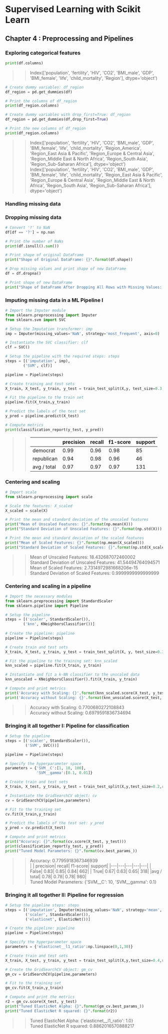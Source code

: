 # Supervised Learning with Scikit Learn

## Chapter 4 : Preprocessing and Pipelines

### Exploring categorical features
```python
print(df.columns)
```
>>Index(['population', 'fertility', 'HIV', 'CO2', 'BMI_male', 'GDP',
>>       'BMI_female', 'life', 'child_mortality', 'Region'],
>>      dtype='object')
```python
# Create dummy variables: df_region
df_region = pd.get_dummies(df)

# Print the columns of df_region
print(df_region.columns)

# Create dummy variables with drop_first=True: df_region
df_region = pd.get_dummies(df,drop_first=True)

# Print the new columns of df_region
print(df_region.columns)
```
>>Index(['population', 'fertility', 'HIV', 'CO2', 'BMI_male', 'GDP',
       'BMI_female', 'life', 'child_mortality', 'Region_America',
       'Region_East Asia & Pacific', 'Region_Europe & Central Asia',
       'Region_Middle East & North Africa', 'Region_South Asia',
       'Region_Sub-Saharan Africa'],
      dtype='object') <br>
Index(['population', 'fertility', 'HIV', 'CO2', 'BMI_male', 'GDP',
       'BMI_female', 'life', 'child_mortality', 'Region_East Asia & Pacific',
       'Region_Europe & Central Asia', 'Region_Middle East & North Africa',
       'Region_South Asia', 'Region_Sub-Saharan Africa'],
      dtype='object')


### Handling missing data

### Dropping missing data
```python
# Convert '?' to NaN
df[df == '?'] = np.nan

# Print the number of NaNs
print(df.isnull().sum())

# Print shape of original DataFrame
print("Shape of Original DataFrame: {}".format(df.shape))

# Drop missing values and print shape of new DataFrame
df = df.dropna()

# Print shape of new DataFrame
print("Shape of DataFrame After Dropping All Rows with Missing Values: {}".format(df.shape))
```

### Imputing missing data in a ML Pipeline I
```python
# Import the Imputer module
from sklearn.preprocessing import Imputer
from sklearn.svm import SVC

# Setup the Imputation transformer: imp
imp = Imputer(missing_values='NaN', strategy='most_frequent', axis=0)

# Instantiate the SVC classifier: clf
clf = SVC()

# Setup the pipeline with the required steps: steps
steps = [('imputation', imp),
        ('SVM', clf)]

```
```python
pipeline = Pipeline(steps)

# Create training and test sets
X_train, X_test, y_train, y_test = train_test_split(X,y, test_size=0.3,random_state=42)

# Fit the pipeline to the train set
pipeline.fit(X_train,y_train)

# Predict the labels of the test set
y_pred = pipeline.predict(X_test)

# Compute metrics
print(classification_report(y_test, y_pred))
```
>>|   |       precision|    recall|  f1-score|   support|
>>|---|---|---|---|---|
>>|democrat|       0.99|      0.96|      0.98|        85|
>>|republican|       0.94|      0.98|      0.96|        46|
>>|avg / total|       0.97|      0.97|      0.97|       131|

### Centering and scaling

```python
# Import scale
from sklearn.preprocessing import scale

# Scale the features: X_scaled
X_scaled = scale(X)

# Print the mean and standard deviation of the unscaled features
print("Mean of Unscaled Features: {}".format(np.mean(X))) 
print("Standard Deviation of Unscaled Features: {}".format(np.std(X)))

# Print the mean and standard deviation of the scaled features
print("Mean of Scaled Features: {}".format(np.mean(X_scaled))) 
print("Standard Deviation of Scaled Features: {}".format(np.std(X_scaled)))
```
>>Mean of Unscaled Features: 18.432687072460002 <br>
>>Standard Deviation of Unscaled Features: 41.54494764094571 <br>
>>Mean of Scaled Features: 2.7314972981668206e-15 <br>
>>Standard Deviation of Scaled Features: 0.9999999999999999


### Centering and scaling in a pipeline
```python
# Import the necessary modules
from sklearn.preprocessing import StandardScaler
from sklearn.pipeline import Pipeline

# Setup the pipeline
steps = [('scaler', StandardScaler()),
        ('knn', KNeighborsClassifier())]
        
# Create the pipeline: pipeline
pipeline = Pipeline(steps)

# Create train and test sets
X_train, X_test, y_train, y_test = train_test_split(X, y, test_size=0.3, random_state=42)

# Fit the pipeline to the training set: knn_scaled
knn_scaled = pipeline.fit(X_train, y_train)

# Instantiate and fit a k-NN classifier to the unscaled data
knn_unscaled = KNeighborsClassifier().fit(X_train, y_train)

# Compute and print metrics
print('Accuracy with Scaling: {}'.format(knn_scaled.score(X_test, y_test)))
print('Accuracy without Scaling: {}'.format(knn_unscaled.score(X_test, y_test)))

```

>>Accuracy with Scaling: 0.7700680272108843 <br>
>>Accuracy without Scaling: 0.6979591836734694

### Bringing it all together I: Pipeline for classification

```python
# Setup the pipeline
steps = [('scaler', StandardScaler()),
         ('SVM', SVC())]

pipeline = Pipeline(steps)

# Specify the hyperparameter space
parameters = {'SVM__C':[1, 10, 100],
              'SVM__gamma':[0.1, 0.01]}

# Create train and test sets
X_train, X_test, y_train, y_test = train_test_split(X,y,test_size=0.2,random_state=21)

# Instantiate the GridSearchCV object: cv
cv = GridSearchCV(pipeline,parameters)

# Fit to the training set
cv.fit(X_train,y_train)

# Predict the labels of the test set: y_pred
y_pred = cv.predict(X_test)

# Compute and print metrics
print("Accuracy: {}".format(cv.score(X_test, y_test)))
print(classification_report(y_test, y_pred))
print("Tuned Model Parameters: {}".format(cv.best_params_))

```
>>Accuracy: 0.7795918367346939 <br>
>>|    |      precision|    recall|  f1-score|   support|
>>|---|---|---|---|---|
>>|   False|       0.83|      0.85|      0.84|       662|
>>|    True|       0.67|      0.63|      0.65|       318|
>>|avg / total|    0.78|      0.78|      0.78|       980|<br>
>>Tuned Model Parameters: {'SVM__C': 10, 'SVM__gamma': 0.1} <br>
    
### Bringing it all together II: Pipeline for regression
```python
# Setup the pipeline steps: steps
steps = [('imputation', Imputer(missing_values='NaN', strategy='mean', axis=0)),
         ('scaler', StandardScaler()),
         ('elasticnet', ElasticNet())]

# Create the pipeline: pipeline 
pipeline = Pipeline(steps)

# Specify the hyperparameter space
parameters = {'elasticnet__l1_ratio':np.linspace(0,1,30)}

# Create train and test sets
X_train, X_test, y_train, y_test = train_test_split(X,y,test_size=0.4,random_state=42)

# Create the GridSearchCV object: gm_cv
gm_cv = GridSearchCV(pipeline,parameters)

# Fit to the training set
gm_cv.fit(X_train,y_train)

# Compute and print the metrics
r2 = gm_cv.score(X_test, y_test)
print("Tuned ElasticNet Alpha: {}".format(gm_cv.best_params_))
print("Tuned ElasticNet R squared: {}".format(r2))

```
>>Tuned ElasticNet Alpha: {'elasticnet__l1_ratio': 1.0} <br>
>>Tuned ElasticNet R squared: 0.8862016570888217
